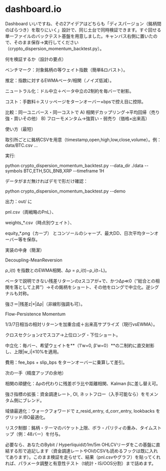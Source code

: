 # dashboard.io
Dashboard
いいですね、その2アイデアはどちらも「ディスパージョン（銘柄間のばらつき）を取りにいく」設計で、同じ土台で同時検証できます。すぐ回せる単一ファイルのバックテスト基盤を用意しました。キャンバス右側に置いたので、そのまま保存→実行してください（crypto_dispersion_momentum_backtest.py）。

何を検証するか（設計の要点）

ベンチマーク：対象銘柄の等ウェイト指数（簡単&ロバスト）。

推定：指数に対するEWMAベータ/相関（ノイズ低減）。

ニュートラル化：ドル中立＋ベータ中立の2制約を毎バーで射影。

コスト：手数料＋スリッページをターンオーバー×bpsで控え目に控除。

比較：同一ユニバース・同一コストで
A) 相関デカップリング→平均回帰（売り強・買いその他）
B) フローモメンタム→強買い・弱売り（価格×出来高）

使い方（最短）

取引所ごとに銘柄CSVを用意（timestamp,open,high,low,close,volume）。例：data/BTC.csv …

実行:

python crypto_dispersion_momentum_backtest.py --data_dir ./data --symbols BTC,ETH,SOL,BNB,XRP --timeframe 1H


データがまだ無ければデモで形だけ確認：

python crypto_dispersion_momentum_backtest.py --demo


出力：out/ に

pnl.csv（両戦略のPnL）、

weights_*.csv（時点別ウェイト）、

equity_*.png（カーブ）
とコンソールのシャープ、最大DD、日次平均ターンオーバー等を保存。

実装の中身（簡潔）

Decoupling-MeanReversion

ρ_i(t) を指数とのEWMA相関、Δρ = ρ_i(t)−ρ_i(t−L)。

ベータで説明できない残差リターンのzスコアが+で、かつΔρ≪0（“総合との相関を落として上昇”）→その銘柄をショート、その他をロングで中立化。逆シグナルも対称。

強さ＝|残差z|×|Δρ|（非線形強調も可）。

Flow-Persistence Momentum

1/3/7日相当の相対リターンを加重合成＋出来高サプライズ（現行vsEWMA）。

クロスセクションzでスコア→上位ロング・下位ショート。

中立化：毎バー、希望ウェイトを**（1’w=0, β’w=0）**の二制約に直交射影し、上限|w_i|≤10%を適用。

費用：fee_bps + slip_bps をターンオーバーに乗算して差引。

次の一手（精度アップの余地）

相関の頑健化：Δρの代わりに残差ボラ比や距離相関、Kalman βに差し替え可。

強さ指標の拡張：資金調達レート, OI, ネットフロー（入手可能なら）をモメンタム側にブレンド。

域値最適化：ウォークフォワードで z_resid_entry, d_corr_entry, lookbacks をグリッド/BO最適化。

リスク制御：銘柄・テーマのバケット上限、ボラ・パリティの重み、タイムストップ（例：48バー）を付与。

必要なら、あなたのBybit / Hyperliquidの1m/5m OHLCVリーダをこの基盤に直結する形で追記します（資金調達レートやOIのCSVも読めるフックは既に入れてあります）。このまま検証を走らせて、結果（pnl.csvやグラフ）を貼ってくれれば、パラメータ調整と有意性テスト（t統計・IS/OOS分割）まで詰めます。
